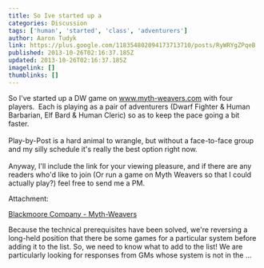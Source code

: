 ```yaml
---
title: So Ive started up a
categories: Discussion
tags: ['human', 'started', 'class', 'adventurers']
author: Aaron Tudyk
link: https://plus.google.com/118354802094173713710/posts/RyWRYgZPqeB
published: 2013-10-26T02:16:37.185Z
updated: 2013-10-26T02:16:37.185Z
imagelink: []
thumblinks: []
---
```


So I&#39;ve started up a DW game on <a href="http://www.myth-weavers.com" class="ot-anchor">www.myth-weavers.com</a> with four players.  Each is playing as a pair of adventurers (Dwarf Fighter &amp; Human Barbarian, Elf Bard &amp; Human Cleric) so as to keep the pace going a bit faster.<br /><br />Play-by-Post is a hard animal to wrangle, but without a face-to-face group and my silly schedule it&#39;s really the best option right now.<br /><br />Anyway, I&#39;ll include the link for your viewing pleasure, and if there are any readers who&#39;d like to join (Or run a game on Myth Weavers so that I could actually play?) feel free to send me a PM.


Attachment:

<a href='http://www.myth-weavers.com/forumdisplay.php?f=26911'>Blackmoore Company - Myth-Weavers</a>


Because the technical prerequisites have been solved, we're reversing a long-held position that there be some games for a particular system before adding it to the list. So, we need to know what to add to the list! We are particularly looking for responses from GMs whose system is not in the ...